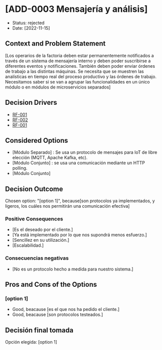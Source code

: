 # [ADD-0003 Mensajería y análisis]

* Status: rejected
* Date: [2022-11-15]

## Context and Problem Statement

[Los operarios de la factoria deben estar permanentemente notificados a través de un sistema de mensajería interno y deben poder suscribirse a diferentes eventos y notificaciones. También deben poder enviar órdenes de trabajo a las distintas máquinas. Se necesita que se muestren las analísticas en tiempo real del proceso
productivo y las órdenes de trabajo. Necesitamos saber si se van a agrupar las funcionalidades en un único módulo o en módulos de microservicios separados]

## Decision Drivers

* [RF-001](../requisitos/RF-001.md)
* [RF-002](../requisitos/RF-002.md)
* [RF-001](../requisitos/RF-007.md)

## Considered Options

* [Módulo Separado] : Se usa un protocolo de mensajes para IoT de libre elección (MQTT, Apache Kafka, etc).
* [Módulo Conjunto] : se usa una comunicación mediante un HTTP polling.
* [Módulo Conjunto]

## Decision Outcome

Chosen option: "[option 1]", because[son protocolos ya implementados, y ligeros, los cuáles nos permitirán una comunicación efectiva]

### Positive Consequences <!-- optional -->

* [Es el deseado por el cliente.]
* [Ya está implementado por lo que nos supondrá menos esfuerzo.]
* [Sencillez en su utilización.]
* [Escalabilidad.]

### Consecuencias negativas <!-- optional -->

* [No es un protocolo hecho a medida para nuestro sistema.]

## Pros and Cons of the Options

### [option 1]

* Good, beacause [es el que nos ha pedido el cliente.]
* Good, beacause [son protocolos testeados.]

## Decisión final tomada

Opción elegida: [option 1]
